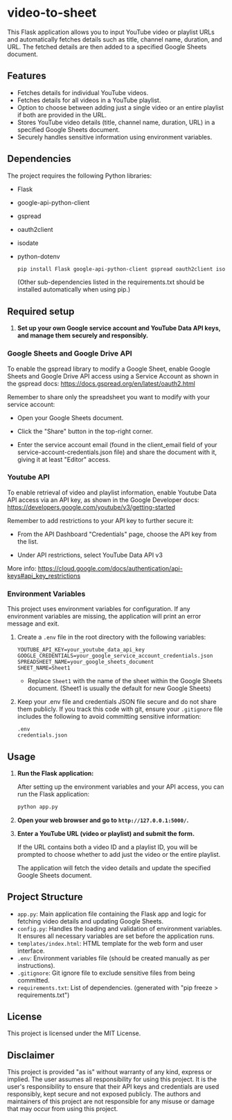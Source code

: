 # video-to-sheet

This Flask application allows you to input YouTube video or playlist URLs and automatically fetches details such as title, channel name, duration, and URL. The fetched details are then added to a specified Google Sheets document.

## Features

- Fetches details for individual YouTube videos.
- Fetches details for all videos in a YouTube playlist.
- Option to choose between adding just a single video or an entire playlist if both are provided in the URL.
- Stores YouTube video details (title, channel name, duration, URL) in a specified Google Sheets document.
- Securely handles sensitive information using environment variables.

## Dependencies

The project requires the following Python libraries:

- Flask
- google-api-python-client
- gspread
- oauth2client
- isodate
- python-dotenv

  ```bash
  pip install Flask google-api-python-client gspread oauth2client isodate python-dotenv
  ```

  (Other sub-dependencies listed in the requirements.txt should be installed automatically when using pip.)

## Required setup

1. **Set up your own Google service account and YouTube Data API keys, and manage them securely and responsibly.**

### Google Sheets and Google Drive API

To enable the gspread library to modify a Google Sheet, enable Google Sheets and Google Drive API access using a Service Account as shown in the gspread docs: https://docs.gspread.org/en/latest/oauth2.html

Remember to share only the spreadsheet you want to modify with your service account:

- Open your Google Sheets document.

- Click the "Share" button in the top-right corner.

- Enter the service account email (found in the client_email field of your service-account-credentials.json file) and share the document with it, giving it at least "Editor" access.

### Youtube API

To enable retrieval of video and playlist information, enable Youtube Data API access via an API key, as shown in the Google Developer docs: https://developers.google.com/youtube/v3/getting-started

Remember to add restrictions to your API key to further secure it:

- From the API Dashboard "Credentials" page, choose the API key from the list.

- Under API restrictions, select YouTube Data API v3

More info: https://cloud.google.com/docs/authentication/api-keys#api_key_restrictions

### Environment Variables

This project uses environment variables for configuration. If any environment variables are missing, the application will print an error message and exit.

1. Create a `.env` file in the root directory with the following variables:

   ```env
   YOUTUBE_API_KEY=your_youtube_data_api_key
   GOOGLE_CREDENTIALS=your_google_service_account_credentials.json
   SPREADSHEET_NAME=your_google_sheets_document
   SHEET_NAME=Sheet1
   ```

   - Replace `Sheet1` with the name of the sheet within the Google Sheets document. (Sheet1 is usually the default for new Google Sheets)

2. Keep your .env file and credentials JSON file secure and do not share them publicly. If you track this code with git, ensure your `.gitignore` file includes the following to avoid committing sensitive information:

   ```gitignore
   .env
   credentials.json
   ```

## Usage

1. **Run the Flask application:**

   After setting up the environment variables and your API access, you can run the Flask application:

   ```bash
   python app.py
   ```

2. **Open your web browser and go to `http://127.0.0.1:5000/`.**

3. **Enter a YouTube URL (video or playlist) and submit the form.**

   If the URL contains both a video ID and a playlist ID, you will be prompted to choose whether to add just the video or the entire playlist.

   The application will fetch the video details and update the specified Google Sheets document.

## Project Structure

- `app.py`: Main application file containing the Flask app and logic for fetching video details and updating Google Sheets.
- `config.py`: Handles the loading and validation of environment variables. It ensures all necessary variables are set before the application runs.
- `templates/index.html`: HTML template for the web form and user interface.
- `.env`: Environment variables file (should be created manually as per instructions).
- `.gitignore`: Git ignore file to exclude sensitive files from being committed.
- `requirements.txt`: List of dependencies. (generated with "pip freeze > requirements.txt")

## License

This project is licensed under the MIT License.

## Disclaimer

This project is provided "as is" without warranty of any kind, express or implied. The user assumes all responsibility for using this project. It is the user's responsibility to ensure that their API keys and credentials are used responsibly, kept secure and not exposed publicly. The authors and maintainers of this project are not responsible for any misuse or damage that may occur from using this project.
